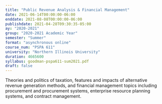 ```yaml
---
title: "Public Revenue Analysis & Financial Management"
date: 2021-06-14T00:00:00-06:00
enddate: 2021-08-08T00:00:00-06:00
publishdate: 2021-04-28T09:30:35-05:00
ay: "2020-2021"
group: "2020-2021 Academic Year"
semester: "Summer"
format: "asynchronous online"
course_num: "PSPA 611"
university: "Northern Illinois University"
duration: 4665600
syllabus: goodman-pspa611-sum2021.pdf
draft: false
---
```


Theories and politics of taxation, features and impacts of alternative revenue generation methods, and financial management topics including procurement and procurement systems, enterprise resource planning systems, and contract management.
